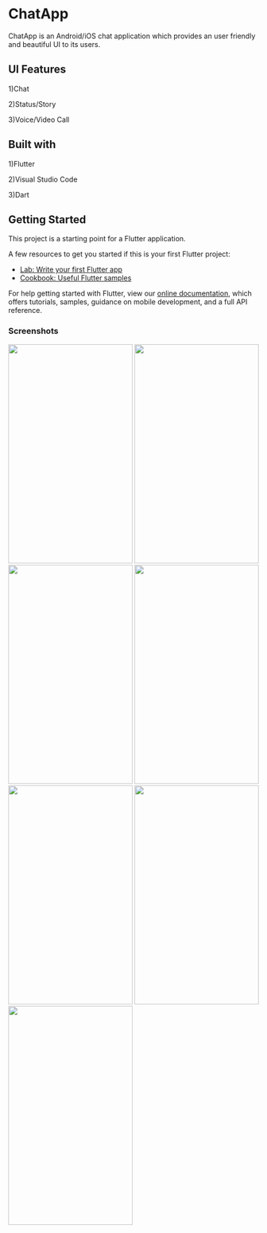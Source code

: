 # ChatApp

ChatApp is an Android/iOS chat application which provides an user friendly and beautiful UI to its users.

## UI Features

1)Chat 

2)Status/Story 

3)Voice/Video Call 

## Built with

1)Flutter 

2)Visual Studio Code 

3)Dart 

## Getting Started

This project is a starting point for a Flutter application.

A few resources to get you started if this is your first Flutter project:

- [Lab: Write your first Flutter app](https://flutter.dev/docs/get-started/codelab)
- [Cookbook: Useful Flutter samples](https://flutter.dev/docs/cookbook)

For help getting started with Flutter, view our
[online documentation](https://flutter.dev/docs), which offers tutorials,
samples, guidance on mobile development, and a full API reference.
### Screenshots

<img src="https://user-images.githubusercontent.com/46296762/91663545-2ec23780-eb07-11ea-8ca2-1a7f7f26de14.jpg" width="250" height="440">  <img src="https://user-images.githubusercontent.com/46296762/91656132-d6257700-ead3-11ea-95e0-44ec42b7c157.jpg" width="250" height="440">
<img src="https://user-images.githubusercontent.com/46296762/91663602-82348580-eb07-11ea-996b-607360969420.jpg" width="250" height="440">
<img src="https://user-images.githubusercontent.com/46296762/91663618-97a9af80-eb07-11ea-8b96-d212c126397d.jpg" width="250" height="440">
<img src="https://user-images.githubusercontent.com/46296762/91663590-6fba4c00-eb07-11ea-99f5-4cb45da6689d.jpg" width="250" height="440">
<img src="https://user-images.githubusercontent.com/46296762/91656106-a0808e00-ead3-11ea-9784-70dc3b6b86d7.jpg" width="250" height="440">
<img src="https://user-images.githubusercontent.com/46296762/91656126-c9088800-ead3-11ea-8ad3-77261adbf285.jpg" width="250" height="440">
